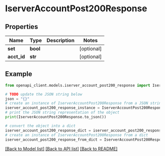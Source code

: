 # IserverAccountPost200Response


## Properties

Name | Type | Description | Notes
------------ | ------------- | ------------- | -------------
**set** | **bool** |  | [optional] 
**acct_id** | **str** |  | [optional] 

## Example

```python
from openapi_client.models.iserver_account_post200_response import IserverAccountPost200Response

# TODO update the JSON string below
json = "{}"
# create an instance of IserverAccountPost200Response from a JSON string
iserver_account_post200_response_instance = IserverAccountPost200Response.from_json(json)
# print the JSON string representation of the object
print(IserverAccountPost200Response.to_json())

# convert the object into a dict
iserver_account_post200_response_dict = iserver_account_post200_response_instance.to_dict()
# create an instance of IserverAccountPost200Response from a dict
iserver_account_post200_response_from_dict = IserverAccountPost200Response.from_dict(iserver_account_post200_response_dict)
```
[[Back to Model list]](../README.md#documentation-for-models) [[Back to API list]](../README.md#documentation-for-api-endpoints) [[Back to README]](../README.md)


